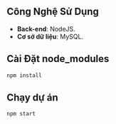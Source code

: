 ## Công Nghệ Sử Dụng

- **Back-end**: NodeJS.
- **Cơ sở dữ liệu**: MySQL.

## Cài Đặt node_modules
```bash
npm install
```

## Chạy dự án
```bash
npm start
```
